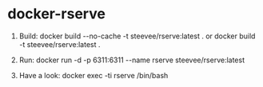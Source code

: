 docker-rserve
=============
1) Build: 
docker build --no-cache -t steevee/rserve:latest .
or
docker build -t steevee/rserve:latest .

2) Run:
docker run -d -p 6311:6311 --name rserve steevee/rserve:latest

3) Have a look:
docker exec -ti rserve /bin/bash



